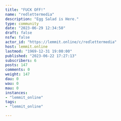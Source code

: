 ```yaml
---
title: "FUCK OFF!" 
name: "redlettermedia"
description: "Egg Salad is Here."
type: community
date: "2023-06-29 12:34:50"
draft: false
nsfw: false
actor_id: "https://lemmit.online/c/redlettermedia"
host: lemmit.online
lastmod: "1969-12-31 19:00:00"
published: "2023-06-22 17:27:13"
subscribers: 6
posts: 147
comments: 0
weight: 147
dau: 0
wau: 0
mau: 0
instances:
- "lemmit_online"
tags: 
- "lemmit_online"

---
```

